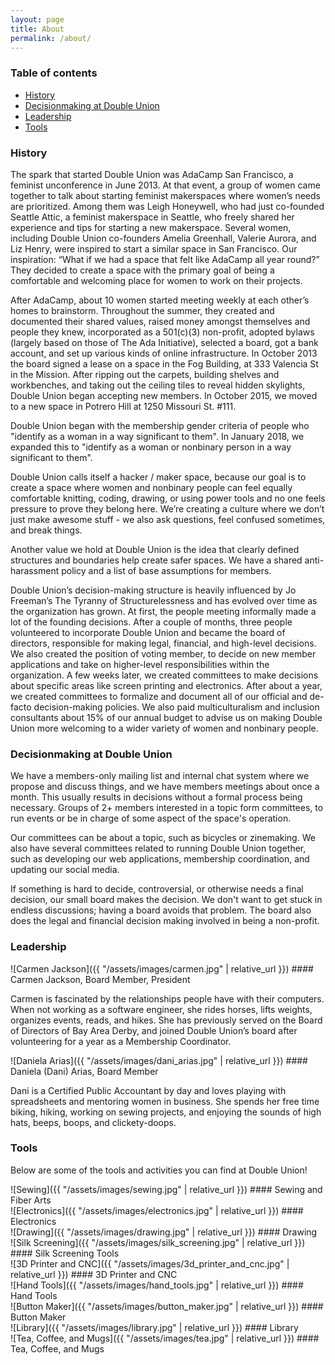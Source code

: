 ```yaml
---
layout: page
title: About
permalink: /about/
---
```


### Table of contents

* [History](#history)
* [Decisionmaking at Double Union](#decisionmaking-at-double-union)
* [Leadership](#leadership)
* [Tools](#tools)

### History

The spark that started Double Union was AdaCamp San Francisco, a feminist unconference in June 2013. At that event, a group of women came together to talk about starting feminist makerspaces where women’s needs are prioritized. Among them was Leigh Honeywell, who had just co-founded Seattle Attic, a feminist makerspace in Seattle, who freely shared her experience and tips for starting a new makerspace. Several women, including Double Union co-founders Amelia Greenhall, Valerie Aurora, and Liz Henry, were inspired to start a similar space in San Francisco. Our inspiration: “What if we had a space that felt like AdaCamp all year round?” They decided to create a space with the primary goal of being a comfortable and welcoming place for women to work on their projects.

After AdaCamp, about 10 women started meeting weekly at each other’s homes to brainstorm. Throughout the summer, they created and documented their shared values, raised money amongst themselves and people they knew, incorporated as a 501(c)(3) non-profit, adopted bylaws (largely based on those of The Ada Initiative), selected a board, got a bank account, and set up various kinds of online infrastructure. In October 2013 the board signed a lease on a space in the Fog Building, at 333 Valencia St in the Mission. After ripping out the carpets, building shelves and workbenches, and taking out the ceiling tiles to reveal hidden skylights, Double Union began accepting new members. In October 2015, we moved to a new space in Potrero Hill at 1250 Missouri St. #111.

Double Union began with the membership gender criteria of people who "identify as a woman in a way significant to them". In January 2018, we expanded this to "identify as a woman or nonbinary person in a way significant to them".

Double Union calls itself a hacker / maker space, because our goal is to create a space where women and nonbinary people can feel equally comfortable knitting, coding, drawing, or using power tools and no one feels pressure to prove they belong here. We’re creating a culture where we don’t just make awesome stuff - we also ask questions, feel confused sometimes, and break things.

Another value we hold at Double Union is the idea that clearly defined structures and boundaries help create safer spaces. We have a shared anti-harassment policy and a list of base assumptions for members.

Double Union’s decision-making structure is heavily influenced by Jo Freeman’s The Tyranny of Structurelessness and has evolved over time as the organization has grown. At first, the people meeting informally made a lot of the founding decisions. After a couple of months, three people volunteered to incorporate Double Union and became the board of directors, responsible for making legal, financial, and high-level decisions. We also created the position of voting member, to decide on new member applications and take on higher-level responsibilities within the organization. A few weeks later, we created committees to make decisions about specific areas like screen printing and electronics. After about a year, we created committees to formalize and document all of our official and de-facto decision-making policies. We also paid multiculturalism and inclusion consultants about 15% of our annual budget to advise us on making Double Union more welcoming to a wider variety of women and nonbinary people.


### Decisionmaking at Double Union

We have a members-only mailing list and internal chat system where we propose and discuss things, and we have members meetings about once a month. This usually results in decisions without a formal process being necessary. Groups of 2+ members interested in a topic form committees, to run events or be in charge of some aspect of the space's operation.

Our committees can be about a topic, such as bicycles or zinemaking. We also have several committees related to running Double Union together, such as developing our web applications, membership coordination, and updating our social media.

If something is hard to decide, controversial, or otherwise needs a final decision, our small board makes the decision. We don't want to get stuck in endless discussions; having a board avoids that problem. The board also does the legal and financial decision making involved in being a non-profit.

### Leadership

<div class='leader' markdown='1'>
![Carmen Jackson]({{ "/assets/images/carmen.jpg" | relative_url }})
#### Carmen Jackson, Board Member, President

Carmen is fascinated by the relationships people have with their computers. When not working as a software engineer, she rides horses, lifts weights, organizes events, reads, and hikes. She has previously served on the Board of Directors of Bay Area Derby, and joined Double Union’s board after volunteering for a year as a Membership Coordinator.
</div>

<div class='leader' markdown='1'>
![Daniela Arias]({{ "/assets/images/dani_arias.jpg" | relative_url }})
#### Daniela (Dani) Arias, Board Member

Dani is a Certified Public Accountant by day and loves playing with spreadsheets and mentoring women in business. She spends her free time biking, hiking, working on sewing projects, and enjoying the sounds of high hats, beeps, boops, and clickety-doops.
</div>

### Tools

Below are some of the tools and activities you can find at Double Union!

<div class='tools' markdown='1'>
  <div class='tool' markdown='1'>
![Sewing]({{ "/assets/images/sewing.jpg" | relative_url }})
#### Sewing and Fiber Arts
  </div>

  <div class='tool' markdown='1'>
![Electronics]({{ "/assets/images/electronics.jpg" | relative_url }})
#### Electronics
  </div>

  <div class='tool' markdown='1'>
![Drawing]({{ "/assets/images/drawing.jpg" | relative_url }})
#### Drawing
  </div>

  <div class='tool' markdown='1'>
![Silk Screening]({{ "/assets/images/silk_screening.jpg" | relative_url }})
#### Silk Screening Tools
  </div>

  <div class='tool' markdown='1'>
![3D Printer and CNC]({{ "/assets/images/3d_printer_and_cnc.jpg" | relative_url }})
#### 3D Printer and CNC
  </div>

  <div class='tool' markdown='1'>
![Hand Tools]({{ "/assets/images/hand_tools.jpg" | relative_url }})
#### Hand Tools
  </div>

  <div class='tool' markdown='1'>
![Button Maker]({{ "/assets/images/button_maker.jpg" | relative_url }})
#### Button Maker
  </div>

  <div class='tool' markdown='1'>
![Library]({{ "/assets/images/library.jpg" | relative_url }})
#### Library
  </div>

  <div class='tool' markdown='1'>
![Tea, Coffee, and Mugs]({{ "/assets/images/tea.jpg" | relative_url }})
#### Tea, Coffee, and Mugs
  </div>

</div>
